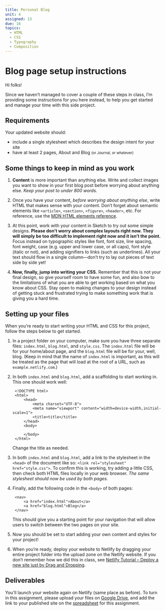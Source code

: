 ```yaml
---
title: Personal Blog
unit: 4
assigned: 13
due: 16
topics:
  - HTML
  - CSS
  - Typography
  - Composition
---
```




# Blog page setup instructions

Hi folks!

Since we haven’t managed to cover a couple of these steps in class, I’m providing some instructions for you here instead, to help you get started and manage your time with this side project.

Requirements
------------

Your updated website should:

- include a single stylesheet which describes the design intent for your site
- have at least 2 pages, About and Blog <small>(or Journal, or whatever)</small>

## Some things to keep in mind as you work

1. **Content** is more important than anything else. Write and collect images you want to show in your first blog post before worrying about anything else. _Keep your post to under 800 words._


2. Once you have your content, _before worrying about anything else_, write HTML that makes sense with your content. Don’t forget about semantic elements like `<article>`, `<section>`, `<figure>`, `<header>`, etc. For reference, use the [MDN HTML elements reference](https://developer.mozilla.org/en-US/docs/Web/HTML/Element).


3. At this point, work with your content in Sketch to try out some simple designs. **Please don’t worry about complex layouts right now. They will simply be too difficult to implement right now and it isn’t the point.** Focus instead on typographic styles like font, font size, line spacing, font weight, case (e.g. upper and lower case, or all caps), font style (italic or not), and adding signifiers to links (such as underlines). All your text should flow in a single column—don’t try to lay out pieces of text side by side yet!


4. **Now, finally, jump into writing your CSS.** Remember that this is not your final design, so give yourself room to have some fun, and also bow to the limitations of what you are able to get working based on what you know about CSS. Stay open to making changes to your design instead of getting stuck and frustrated trying to make something work that is giving you a hard time.

## Setting up your files

When you’re ready to start writing your HTML and CSS for this project, follow the steps below to get started.

1. In a project folder on your computer, make sure you have three separate files: `index.html`, `blog.html`, and `style.css`. The `index.html` file will be for your home/about page, and the `blog.html` file will be for your, well, blog. (Keep in mind that the name of `index.html` is important, as this will be treated as the page that will load at the root of a URL, such as `example.netlify.com`.)

2. In both `index.html` and `blog.html`, add a scaffolding to start working in. This one should work well:

		<!DOCTYPE html>
		<html>
			<head>
				<meta charset="UTF-8">
				<meta name="viewport" content="width=device-width,initial-scale=1">
				<title>title</title>
			</head>
			<body>
				
			</body>
		</html>

	Change the title as needed.

3. In both `index.html` and `blog.html`, add a link to the stylesheet in the `<head>` of the document like so: `<link rel="stylesheet" href="style.css">`. To confirm this is working, try adding a little CSS, then check both HTML files locally in your web browser. _The same stylesheet should now be used by both pages._

4. Finally, add the following code in the `<body>` of both pages:

		<nav>
			<a href="index.html">About</a>
			<a href="blog.html">Blog</a>
		</nav>

	This should give you a starting point for your navigation that will allow users to switch between the two pages on your site.

5. Now you should be set to start adding your own content and styles for your project!

6. When you’re ready, deploy your website to Netlify by dragging your entire project folder into the upload zone on the Netlify website. If you don’t remember how we did this in class, see [Netlify Tutorial – Deploy a new site just by Drag and Dropping](https://www.youtube.com/watch?v=vywDFg2uIxY).



Deliverables
------------

You'll launch your website again on Netlify (same place as before). To turn in this assignment, please upload your files on [Google Drive](https://drive.google.com/drive/folders/1AnBfy4yhdyBlOBCM09gBxK-Kh-XZwf2V), and add the link to your published site on the [spreadsheet](https://docs.google.com/spreadsheets/d/1bSWGTwDnjXf8BIglmtBK0JYX1pIgT9W0KEFAM55-hy4/edit#gid=0) for this assignment.
